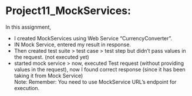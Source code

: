 Project11_MockServices:
=======================  
In this assignment,   
- I created MockServices using Web Service “CurrencyConverter”.   
- IN Mock Service, entered my result in response.   
- Then created test suite > test case > test step but didn’t pass values in the request. (not executed yet)  
- started mock service > now, executed Test request (without providing values in the request), now I found correct response (since it has been taking it from Mock Service)  
Note: Remember: You need to use MockService URL’s endpoint for execution.

